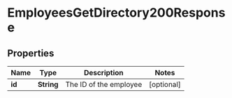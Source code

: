 

# EmployeesGetDirectory200Response


## Properties

| Name | Type | Description | Notes |
|------------ | ------------- | ------------- | -------------|
|**id** | **String** | The ID of the employee |  [optional] |



